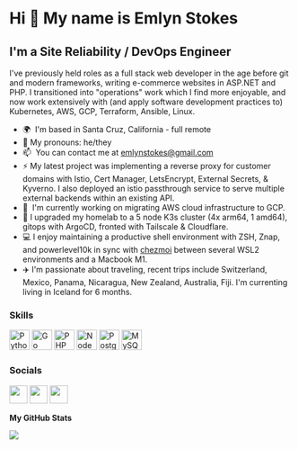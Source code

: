 <!--
**eastokes/eastokes** is a ✨ _special_ ✨ repository because its `README.md` (this file) appears on your GitHub profile.

Here are some ideas to get you started:

- 🔭 I’m currently working on ...
- 🌱 I’m currently learning ...
- 👯 I’m looking to collaborate on ...
- 🤔 I’m looking for help with ...
- 💬 Ask me about ...
- 📫 How to reach me: ...
- 😄 Pronouns: ...
- ⚡ Fun fact: ...
-->

Hi 👋 My name is Emlyn Stokes
=============================

I'm a Site Reliability / DevOps Engineer
----------------------------------------

I've previously held roles as a full stack web developer in the age before git and modern frameworks, writing e-commerce websites in ASP.NET and PHP. I transitioned into "operations" work which I find more enjoyable, and now work extensively with (and apply software development practices to) Kubernetes, AWS, GCP, Terraform, Ansible, Linux.

* 🌍  I'm based in Santa Cruz, California - full remote
* 🥰  My pronouns: he/they
* 📫  You can contact me at [emlynstokes@gmail.com](mailto:emlynstokes@gmail.com)
* ⚡  My latest project was implementing a reverse proxy for customer domains with Istio, Cert Manager, LetsEncrypt, External Secrets, & Kyverno. I also deployed an istio passthrough service to serve multiple external backends within an existing API.
* 🚀  I'm currently working on migrating AWS cloud infrastructure to GCP.
* 🌱  I upgraded my homelab to a 5 node K3s cluster (4x arm64, 1 amd64), gitops with ArgoCD, fronted with Tailscale & Cloudflare. 
* 💻  I enjoy maintaining a productive shell environment with ZSH, Znap, and powerlevel10k in sync with [chezmoi](https://www.chezmoi.io/) between several WSL2 environments and a Macbook M1.
* ✈️  I'm passionate about traveling, recent trips include Switzerland, Mexico, Panama, Nicaragua, New Zealand, Australia, Fiji. I'm currenting living in Iceland for 6 months.

### Skills


<p align="left">
<a href="https://www.python.org/" target="_blank" rel="noreferrer"><img src="https://raw.githubusercontent.com/danielcranney/readme-generator/main/public/icons/skills/python-colored.svg" width="36" height="36" alt="Python" /></a>
<a href="https://go.dev/doc/" target="_blank" rel="noreferrer"><img src="https://raw.githubusercontent.com/danielcranney/readme-generator/main/public/icons/skills/go-colored.svg" width="36" height="36" alt="Go" /></a>
<a href="https://www.php.net/" target="_blank" rel="noreferrer"><img src="https://raw.githubusercontent.com/danielcranney/readme-generator/main/public/icons/skills/php-colored.svg" width="36" height="36" alt="PHP" /></a>
<a href="https://nodejs.org/en/" target="_blank" rel="noreferrer"><img src="https://raw.githubusercontent.com/danielcranney/readme-generator/main/public/icons/skills/nodejs-colored.svg" width="36" height="36" alt="NodeJS" /></a>
<a href="https://www.postgresql.org/" target="_blank" rel="noreferrer"><img src="https://raw.githubusercontent.com/danielcranney/readme-generator/main/public/icons/skills/postgresql-colored.svg" width="36" height="36" alt="PostgreSQL" /></a>
<a href="https://www.mysql.com/" target="_blank" rel="noreferrer"><img src="https://raw.githubusercontent.com/danielcranney/readme-generator/main/public/icons/skills/mysql-colored.svg" width="36" height="36" alt="MySQL" /></a>
</p>


### Socials

<p align="left"> <a href="https://www.dev.to/eastokes" target="_blank" rel="noreferrer"><img src="https://raw.githubusercontent.com/danielcranney/readme-generator/main/public/icons/socials/devdotto.svg" width="32" height="32" /></a> <a href="https://www.github.com/eastokes" target="_blank" rel="noreferrer"><img src="https://raw.githubusercontent.com/danielcranney/readme-generator/main/public/icons/socials/github.svg" width="32" height="32" /></a> <a href="https://www.linkedin.com/in/eastokes" target="_blank" rel="noreferrer"><img src="https://raw.githubusercontent.com/danielcranney/readme-generator/main/public/icons/socials/linkedin.svg" width="32" height="32" /></a></p>

<b>My GitHub Stats</b>

<a href="http://www.github.com/eastokes"><img src="https://github-readme-streak-stats.herokuapp.com/?user=eastokes&stroke=ffffff&background=1c1917&ring=0891b2&fire=0891b2&currStreakNum=ffffff&currStreakLabel=0891b2&sideNums=ffffff&sideLabels=ffffff&dates=ffffff&hide_border=true" /></a>
